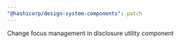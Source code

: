 ```yaml
---
"@hashicorp/design-system-components": patch
---
```


Change focus management in disclosure utility component
